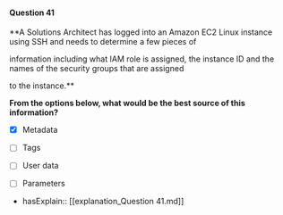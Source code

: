 #### Question  41


**A Solutions Architect has logged into an Amazon EC2 Linux instance using SSH and needs to determine a few pieces of

information including what IAM role is assigned, the instance ID and the names of the security groups that are assigned

to the instance.**


**From the options below, what would be the best source of this information?**


- [x] Metadata


- [ ] Tags


- [ ] User data


- [ ] Parameters



- hasExplain:: [[explanation_Question  41.md]]